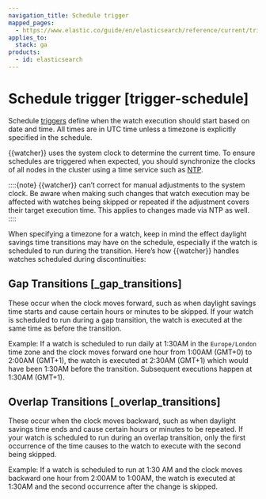 ```yaml
---
navigation_title: Schedule trigger
mapped_pages:
  - https://www.elastic.co/guide/en/elasticsearch/reference/current/trigger-schedule.html
applies_to:
  stack: ga
products:
  - id: elasticsearch
---
```


# Schedule trigger [trigger-schedule]

Schedule [triggers](trigger.md) define when the watch execution should start based on date and time. All times are in UTC time unless a timezone is explicitly specified in the schedule.

{{watcher}} uses the system clock to determine the current time. To ensure schedules are triggered when expected, you should synchronize the clocks of all nodes in the cluster using a time service such as [NTP](http://www.ntp.org/).

::::{note}
{{watcher}} can’t correct for manual adjustments to the system clock. Be aware when making such changes that watch execution may be affected with watches being skipped or repeated if the adjustment covers their target execution time. This applies to changes made via NTP as well.
::::

When specifying a timezone for a watch, keep in mind the effect daylight savings time transitions may have on the schedule, especially if the watch is scheduled to run during the transition. Here’s how {{watcher}} handles watches scheduled during discontinuities:

## Gap Transitions [_gap_transitions]

These occur when the clock moves forward, such as when daylight savings time starts and cause certain hours or minutes to be skipped. If your watch is scheduled to run during a gap transition, the watch is executed at the same time as before the transition.

Example: If a watch is scheduled to run daily at 1:30AM in the `Europe/London` time zone and the clock moves forward one hour from 1:00AM (GMT+0) to 2:00AM (GMT+1), the watch is executed at 2:30AM (GMT+1) which would have been 1:30AM before the transition. Subsequent executions happen at 1:30AM (GMT+1).

## Overlap Transitions [_overlap_transitions]

These occur when the clock moves backward, such as when daylight savings time ends and cause certain hours or minutes to be repeated. If your watch is scheduled to run during an overlap transition, only the first occurrence of the time causes to the watch to execute with the second being skipped.

Example: If a watch is scheduled to run at 1:30 AM and the clock moves backward one hour from 2:00AM to 1:00AM, the watch is executed at 1:30AM and the second occurrence after the change is skipped.
